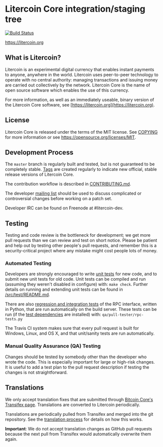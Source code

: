 Litercoin Core integration/staging tree
=====================================

[![Build Status](https://travis-ci.org/litercoin-project/litercoin.svg?branch=master)](https://travis-ci.org/litercoin-project/litercoin)

https://litercoin.org

What is Litercoin?
----------------

Litercoin is an experimental digital currency that enables instant payments to
anyone, anywhere in the world. Litercoin uses peer-to-peer technology to operate
with no central authority: managing transactions and issuing money are carried
out collectively by the network. Litercoin Core is the name of open source
software which enables the use of this currency.

For more information, as well as an immediately useable, binary version of
the Litercoin Core software, see [https://litercoin.org](https://litercoin.org).

License
-------

Litercoin Core is released under the terms of the MIT license. See [COPYING](COPYING) for more
information or see https://opensource.org/licenses/MIT.

Development Process
-------------------

The `master` branch is regularly built and tested, but is not guaranteed to be
completely stable. [Tags](https://github.com/litercoin-project/litercoin/tags) are created
regularly to indicate new official, stable release versions of Litercoin Core.

The contribution workflow is described in [CONTRIBUTING.md](CONTRIBUTING.md).

The developer [mailing list](https://groups.google.com/forum/#!forum/litercoin-dev)
should be used to discuss complicated or controversial changes before working
on a patch set.

Developer IRC can be found on Freenode at #litercoin-dev.

Testing
-------

Testing and code review is the bottleneck for development; we get more pull
requests than we can review and test on short notice. Please be patient and help out by testing
other people's pull requests, and remember this is a security-critical project where any mistake might cost people
lots of money.

### Automated Testing

Developers are strongly encouraged to write [unit tests](src/test/README.md) for new code, and to
submit new unit tests for old code. Unit tests can be compiled and run
(assuming they weren't disabled in configure) with: `make check`. Further details on running
and extending unit tests can be found in [/src/test/README.md](/src/test/README.md).

There are also [regression and integration tests](/qa) of the RPC interface, written
in Python, that are run automatically on the build server.
These tests can be run (if the [test dependencies](/qa) are installed) with: `qa/pull-tester/rpc-tests.py`

The Travis CI system makes sure that every pull request is built for Windows, Linux, and OS X, and that unit/sanity tests are run automatically.

### Manual Quality Assurance (QA) Testing

Changes should be tested by somebody other than the developer who wrote the
code. This is especially important for large or high-risk changes. It is useful
to add a test plan to the pull request description if testing the changes is
not straightforward.

Translations
------------

We only accept translation fixes that are submitted through [Bitcoin Core's Transifex page](https://www.transifex.com/projects/p/bitcoin/).
Translations are converted to Litercoin periodically.

Translations are periodically pulled from Transifex and merged into the git repository. See the
[translation process](doc/translation_process.md) for details on how this works.

**Important**: We do not accept translation changes as GitHub pull requests because the next
pull from Transifex would automatically overwrite them again.
